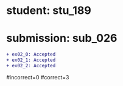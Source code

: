 # student: stu_189
# submission: sub_026

```diff
+ ex02_0: Accepted
+ ex02_1: Accepted
+ ex02_2: Accepted
```
#incorrect=0
#correct=3

